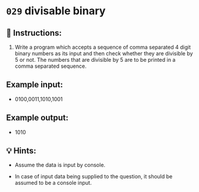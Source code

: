 # `029` divisable binary

## 📝 Instructions:

1. Write a program which accepts a sequence of comma separated 4 digit binary numbers as its input and then check whether they are divisible by 5 or not. The numbers that are divisible by 5 are to be printed in a comma separated sequence.

## Example input:

+ 0100,0011,1010,1001

## Example output:

+ 1010

## 💡 Hints:

+ Assume the data is input by console.

+ In case of input data being supplied to the question, it should be assumed to be a console input.